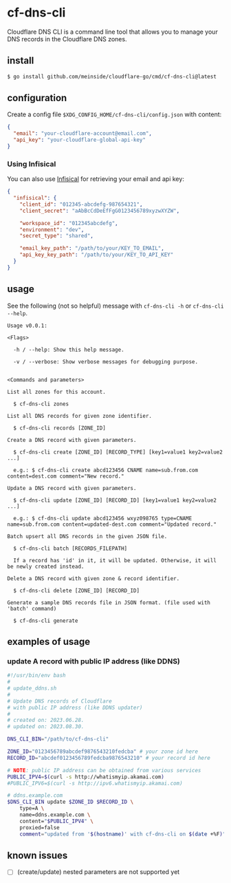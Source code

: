 # cf-dns-cli

Cloudflare DNS CLI is a command line tool that allows you to manage your DNS records in the Cloudflare DNS zones.

## install

```bash
$ go install github.com/meinside/cloudflare-go/cmd/cf-dns-cli@latest
```

## configuration

Create a config file `$XDG_CONFIG_HOME/cf-dns-cli/config.json` with content:

```json
{
  "email": "your-cloudflare-account@email.com",
  "api_key": "your-cloudflare-global-api-key"
}
```

### Using Infisical

You can also use [Infisical](https://infisical.com/) for retrieving your email and api key:

```json
{
  "infisical": {
    "client_id": "012345-abcdefg-987654321",
    "client_secret": "aAbBcCdDeEfFgG0123456789xyzwXYZW",

    "workspace_id": "012345abcdefg",
    "environment": "dev",
    "secret_type": "shared",

    "email_key_path": "/path/to/your/KEY_TO_EMAIL",
    "api_key_key_path": "/path/to/your/KEY_TO_API_KEY"
  }
}
```

## usage

See the following (not so helpful) message with `cf-dns-cli -h` or `cf-dns-cli --help`.

```
Usage v0.0.1:

<Flags>

  -h / --help: Show this help message.

  -v / --verbose: Show verbose messages for debugging purpose.


<Commands and parameters>

List all zones for this account.

  $ cf-dns-cli zones

List all DNS records for given zone identifier.

  $ cf-dns-cli records [ZONE_ID]

Create a DNS record with given parameters.

  $ cf-dns-cli create [ZONE_ID] [RECORD_TYPE] [key1=value1 key2=value2 ...]

  e.g.: $ cf-dns-cli create abcd123456 CNAME name=sub.from.com content=dest.com comment="New record."

Update a DNS record with given parameters.

  $ cf-dns-cli update [ZONE_ID] [RECORD_ID] [key1=value1 key2=value2 ...]

  e.g.: $ cf-dns-cli update abcd123456 wxyz098765 type=CNAME name=sub.from.com content=updated-dest.com comment="Updated record."

Batch upsert all DNS records in the given JSON file.

  $ cf-dns-cli batch [RECORDS_FILEPATH]

  If a record has 'id' in it, it will be updated. Otherwise, it will be newly created instead.

Delete a DNS record with given zone & record identifier.

  $ cf-dns-cli delete [ZONE_ID] [RECORD_ID]

Generate a sample DNS records file in JSON format. (file used with 'batch' command)

  $ cf-dns-cli generate
```

## examples of usage

### update A record with public IP address (like DDNS)

```bash
#!/usr/bin/env bash
#
# update_ddns.sh
#
# Update DNS records of Cloudflare
# with public IP address (like DDNS updater)
#
# created on: 2023.06.28.
# updated on: 2023.08.30.

DNS_CLI_BIN="/path/to/cf-dns-cli"

ZONE_ID="0123456789abcdef9876543210fedcba" # your zone id here
RECORD_ID="abcdef0123456789fedcba9876543210" # your record id here

# NOTE: public IP address can be obtained from various services
PUBLIC_IPV4=$(curl -s http://whatismyip.akamai.com)
#PUBLIC_IPV6=$(curl -s http://ipv6.whatismyip.akamai.com)

# ddns.example.com
$DNS_CLI_BIN update $ZONE_ID $RECORD_ID \
    type=A \
    name=ddns.example.com \
    content="$PUBLIC_IPV4" \
    proxied=false
    comment="updated from '$(hostname)' with cf-dns-cli on $(date +%F)"

```

## known issues

- [ ] (create/update) nested parameters are not supported yet

